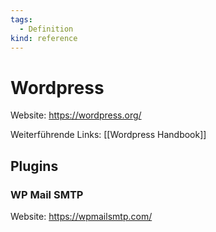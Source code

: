 ```yaml
---
tags:
  - Definition
kind: reference
---
```

# Wordpress

Website: <https://wordpress.org/>

Weiterführende Links: [[Wordpress Handbook]]

## Plugins

### WP Mail SMTP

Website: <https://wpmailsmtp.com/>